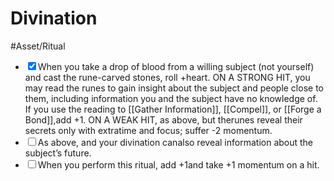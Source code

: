 # Divination
#Asset/Ritual 

- <input type="checkbox" checked>When you take a drop of blood from a willing subject (not yourself) and cast the rune-carved stones, roll +heart. ON A STRONG HIT, you may read the runes to gain insight about the subject and people close to them, including information you and the subject have no knowledge of. If you use the reading to [[Gather Information]], [[Compel]], or [[Forge a Bond]],add +1. ON A WEAK HIT, as above, but therunes reveal their secrets only with extratime and focus; suffer -2 momentum.
- <input type="checkbox">As above, and your divination canalso reveal information about the subject’s future.
- <input type="checkbox">When you perform this ritual, add +1and take +1 momentum on a hit.